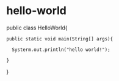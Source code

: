 # hello-world

  
  
  
  public class HelloWorld{
  
    public static void main(String[] args){
    
      Systerm.out.println("hello world!");
      
    }
  }

